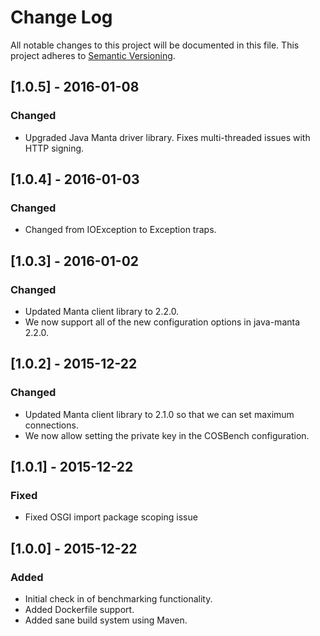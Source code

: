 # Change Log
All notable changes to this project will be documented in this file.
This project adheres to [Semantic Versioning](http://semver.org/).

## [1.0.5] - 2016-01-08
### Changed
 - Upgraded Java Manta driver library. Fixes multi-threaded issues with HTTP signing.

## [1.0.4] - 2016-01-03
### Changed
 - Changed from IOException to Exception traps.

## [1.0.3] - 2016-01-02
### Changed
- Updated Manta client library to 2.2.0.
- We now support all of the new configuration options in java-manta 2.2.0.

## [1.0.2] - 2015-12-22
### Changed
- Updated Manta client library to 2.1.0 so that we can set maximum connections.
- We now allow setting the private key in the COSBench configuration.

## [1.0.1] - 2015-12-22
### Fixed
- Fixed OSGI import package scoping issue

## [1.0.0] - 2015-12-22
### Added
- Initial check in of benchmarking functionality.
- Added Dockerfile support.
- Added sane build system using Maven.
